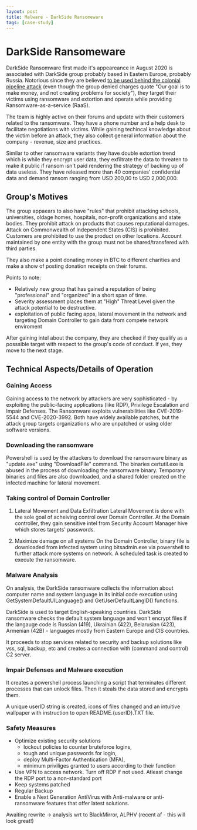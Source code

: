```yaml
---
layout: post
title: Malware - DarkSide Ransomeware
tags: [case-study]
---
```

# DarkSide Ransomeware
DarkSide Ransomware first made it's appeareance in August 2020 is associated with DarkSide group probably based in Eastern Europe, probably Russia. Notorious since they are believed [to be used behind the colonial pipeline attack](https://www.bankinfosecurity.com/fbi-darkside-ransomware-used-in-colonial-pipeline-attack-a-16555) (even though the group denied charges quote "Our goal is to make money, and not creating problems for society"), they target their victims using ransomware and extortion and operate while providing Ransomware-as-a-service (RaaS).

The team is highly active on their forums and update with their customers related to the ransomware. They have a phone number and a help desk to facilitate negotiations with victims. While gaining techincal knowledge about the victim before an attack, they also collect general information about the company - revenue, size and practices.

Similar to other ransomware variants they have double extortion trend which is while they encrypt user data, they exfiltrate the data to threaten to make it public if ransom isn't paid rendering the strategy of backing up of data useless. They have released more than 40 companies' confidential data and demand ransom ranging from USD 200,00 to USD 2,000,000.

## Group's Motives
The group appaears to also have "rules" that prohibit attacking schools, universities, oldage homes, hospitals, non-profit organizations and state bodies. They prohibit attack on products that causes reputational damages. Attack on Commonwealth of Independent States (CIS) is prohibited. Customers are prohibited to use the product on other locations. Account maintained by one entity with the group must not be shared/transfered with third parties. 

They also make a point donating money in BTC to different charities and make a show of posting donation receipts on their forums.

Points to note:
- Relatively new group that has gained a reputation of being "professional" and "organized" in a short span of time.
- Severity assessment places them at "High" Threat Level given the attack potential to be destructive.
- exploitation of public facing apps, lateral movement in the network and targeting Domain Controller to gain data from compete network enviroment  

After gaining intel about the company, they are checked if they qualify as a posssible target with respect to the group's code of conduct. If yes, they move to the next stage.

## Technical Aspects/Details of Operation
### Gaining Access
Gaining access to the network by attackers are very sophisticated - by exploiting the public-facing applications (like RDP), Privilege Escalation and Impair Defenses. The Ransomware exploits vulnerabilities like CVE-2019-5544 and CVE-2020-3992. Both have widely available patches, but the attack group targets organizations who are unpatched or using older software versions.

### Downloading the ransomware
Powershell is used by the attackers to download the ransomware binary as "update.exe" using "DownloadFile" command. The binaries certutil.exe is abused in the process of downloading the ransomware binary. Temporary binaries and files are also downloaded, and a shared folder created on the infected machine for lateral movement.

### Taking control of Domain Controller
1. Lateral Movement and Data Exfiltration
Lateral Movement is done with the sole goal of acheiving control over Domain Controller. At the Domain controller, they gain sensitive intel from Security Account Manager hive which stores targets' passwords.

2. Maximize damage on all systems
On the Domain Controller, binary file is downloaded from infected system using bitsadmin.exe via powershell to further attack more systems on network. A scheduled task is created to execute the ransomware.

### Malware Analysis
On analysis, the DarkSide ransomware collects the information about computer name and system language in its initial code execution using GetSystemDefaultUILanguage() and GetUserDefaultLangID() functions.

DarkSide is used to target English-speaking countries. DarkSide ransomware checks the default system language and won't encrypt files if the langauge code is Russian (419), Ukrainian (422), Belarusian (423), Armenian (42B) - languages mostly from Eastern Europe and CIS countries. 

It proceeds to stop services related to security and backup solutions like vss, sql, backup, etc and creates a connection with (command and control) C2 server. 

### Impair Defenses and Malware execution
It creates a powershell process launching a script that terminates different processes that can unlock files. Then it steals the data stored and encrypts them. 

A unique userID string is created, icons of files changed and an intuitive wallpaper with instruction to open README.{userID}.TXT file.

### Safety Measures
- Optimize existing security solutions 
	- lockout policies to counter bruteforce logins, 
	- tough and unique passwords for login, 
	- deploy Multi-Factor Authentication (MFA), 
	- minimum priviliges granted to users according to their function
- Use VPN to access network. Turn off RDP if not used. Atleast change the RDP port to a non-standard port
- Keep systems patched
- Regular Backup
- Enable a Next Generation AntiVirus with Anti-malware or anti-ransomware features that offer latest solutions.

Awaiting rewrite -> analysis wrt to BlackMirror, ALPHV (recent af - this will look great!)
